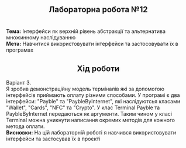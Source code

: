 <h2><p align="center">Лабораторна робота №12</h2><br />
<b>Тема:</b> Інтерфейси як верхній рівень абстракції та альтернатива множинному наслідуванню<br />
<b>Мета:</b> Навчитися використовувати інтерфейси та застосовувати їх в програмах

<h2 align="center">Хід роботи</h2>
Варіант 3.<br />
Я зробив демонстраційну модель терміналів які за допомогою інтерфейсів приймають оплату різними способами. У програмі є два інтерфейси: "Payble" та "PaybleByInternet", які наслідуютсья класами "Wallet", "Cards", "NFC" та "Crypto". У клас Terminal Payble та PaybleByInternet передаються як аргументи. Таким чином у класі Terminal можна уникнути написання окремих методів для кожного метода оплати.
<br />
<b>Висновки:</b> На цій лабораторній роботі я навчився використовувати інтерфейси та застосував їх в проєкті
